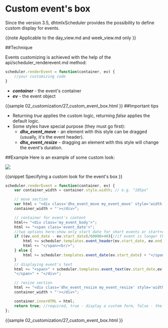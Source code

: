  Custom event's box 
==============
Since the version 3.5, dhtmlxScheduler provides the possibility to define custom display for events.

{{note
Applicable to the day_view.md and week_view.md only
}}

##Technique

Events customizing is achieved with the help of the api/scheduler_renderevent.md method:



~~~js
scheduler.renderEvent = function(container, ev) {
	//your customizing code
}

~~~

- **_container_** - the event's container
- **_ev_** - the event object

{{sample
	02_customization/27_custom_event_box.html
}}
##Important tips


- Returning _true_ applies the custom logic, returning _false_ applies the default logic.
- Some styles have special purpose (they must go first):
  - **_dhx_event_move_** - an element with this style can be dragged (usually, it's the event header). 
  - **_dhx_event_resize_** - dragging an element with this style will change the event's duration.


##Example
Here is an example of some custom look:

<img src="custom_event_box.png">

{{snippet
Specifying a custom look for the event's box
}}
~~~js
scheduler.renderEvent = function(container, ev) {
	var container_width = container.style.width; // e.g. "105px"

	// move section
	var html = "<div class='dhx_event_move my_event_move' style='width: " + 
    container_width + "'></div>";

	// container for event's content
	html+= "<div class='my_event_body'>";
	html += "<span class='event_date'>";
	//two options here:show only start date for short events or start+end for long
	if ((ev.end_date - ev.start_date)/60000>40){//if event is longer than 40 minutes
		html += scheduler.templates.event_header(ev.start_date, ev.end_date, ev);
		html += "</span><br/>";
	} else {
		html += scheduler.templates.event_date(ev.start_date) + "</span>";
	}
	// displaying event's text
	html += "<span>" + scheduler.templates.event_text(ev.start_date,ev.end_date,ev)+
    "</span>" + "</div>";

	// resize section
	html += "<div class='dhx_event_resize my_event_resize' style='width: " +
    container_width + "'></div>";

	container.innerHTML = html;
	return true; //required, true - display a custom form, false - the default form
};
~~~

{{sample
	02_customization/27_custom_event_box.html
}}